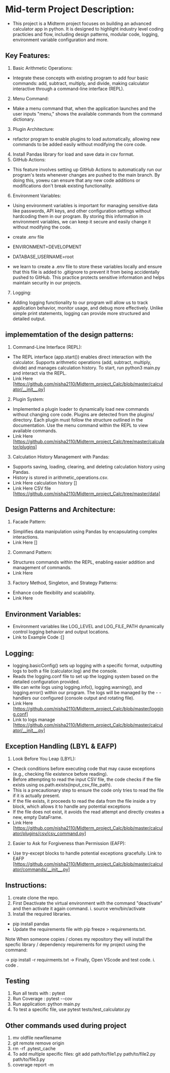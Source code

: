 # Mid-term Project Description:
- This project is a Midterm project  focuses on building an advanced calculator app in python. It is designed to highlight industry level coding practicies and flow, including design patterns, modular code, logging, environment variable configuration and more. 

## Key Features:
1. Basic Arithmetic Operations:
- Integrate these concepts with existing program to add four basic commands: add, subtract, multiply, and divide, making calculator interactive  through a command-line interface (REPL).
2. Menu Command: 
- Make a menu command that, when the application launches and the user inputs "menu," shows the available commands from the command dictionary.
3. Plugin Architecture:
 - refactor program to enable plugins to load automatically, allowing new commands to be added easily without modifying the core code.
4. Install Pandas library for load and save data in csv format. 
5. GitHub Actions:
- This feature involves setting up GitHub Actions to automatically run our program's tests whenever changes are pushed to the main branch. By doing this, yoweu can ensure that any new code additions or modifications don't break existing functionality.
6. Environment Variables:
- Using environment variables is important for managing sensitive data like passwords, API keys, and other configuration settings without hardcoding them in our program. By storing this information in environment variables, we can keep it secure and easily change it without modifying the code.
- create .env file 
 - ENVIRONMENT=DEVELOPMENT
 - DATABASE_USERNAME=root
 
- we learn to create a .env file to store these variables locally and ensure that this file is added to .gitignore to prevent it from being accidentally pushed to GitHub. This practice protects sensitive information and helps maintain security in our projects. 
7. Logging:
- Adding logging functionality to our program will allow us to track application behavior, monitor usage, and debug more effectively. Unlike simple print statements, logging can provide more structured and detailed output.

## implememtation of the design patterns:
1. Command-Line Interface (REPL):
- The REPL interface (app.start()) enables direct interaction with the calculator.
Supports arithmetic operations (add, subtract, multiply, divide) and manages calculation history.
To start, run python3 main.py and interact via the REPL.
-  Link Here [https://github.com/nisha2110/Midterm_project_Calc/blob/master/calculator/__init__.py]

2. Plugin System:
- Implemented a plugin loader to dynamically load new commands without changing core code.
Plugins are detected from the plugins/ directory. Each plugin must follow the structure outlined in the documentation.
Use the menu command within the REPL to view available commands.
- Link Here [https://github.com/nisha2110/Midterm_project_Calc/tree/master/calculator/plugins]

3. Calculation History Management with Pandas:
- Supports saving, loading, clearing, and deleting calculation history using Pandas.
- History is stored in arithmetic_operations.csv.
- Link Here calculation history  [] 
- Link Here CSV file [https://github.com/nisha2110/Midterm_project_Calc/tree/master/data]

## Design Patterns and Architecture:
1. Facade Pattern:
- Simplifies data manipulation using Pandas by encapsulating complex interactions.
- Link Here []
2. Command Pattern:
- Structures commands within the REPL, enabling easier addition and management of commands.
- Link Here
3. Factory Method, Singleton, and Strategy Patterns:
- Enhance code flexibility and scalability.
- Link Here 
## Environment Variables:
- Environment variables like LOG_LEVEL and LOG_FILE_PATH dynamically control logging behavior and output locations.
- Link to Example Code :[]
## Logging:
- logging.basicConfig() sets up logging with a specific format, outputting logs to both a file (calculator.log) and the console.
- Reads the logging.conf file to set up the logging system based on the detailed configuration provided.
- We can write logs using logging.info(), logging.warning(), and logging.error() within our program. The logs will be managed by the - - handlers our configured (console output and rotating file).
- Link Here [https://github.com/nisha2110/Midterm_project_Calc/blob/master/logging.conf]
- Link to logs manage [https://github.com/nisha2110/Midterm_project_Calc/blob/master/calculator/__init__.py]
## Exception Handling (LBYL & EAFP)
1. Look Before You Leap (LBYL):
- Check conditions before executing code that may cause exceptions (e.g., checking file existence before reading).
- Before attempting to read the input CSV file, the code checks if the file exists using os.path.exists(input_csv_file_path).
-  This is a precautionary step to ensure the code only tries to read the file if it is actually present.
- If the file exists, it proceeds to read the data from the file inside a try block, which allows it to handle any potential exceptions 
- If the file does not exist, it avoids the read attempt and directly creates a new, empty DataFrame.
- Link Here [https://github.com/nisha2110/Midterm_project_Calc/blob/master/calculator/plugins/csv/csv_command.py]
2. Easier to Ask for Forgiveness than Permission (EAFP):
- Use try-except blocks to handle potential exceptions gracefully.
Link to EAFP [https://github.com/nisha2110/Midterm_project_Calc/blob/master/calculator/commands/__init__.py]
## Instructions:
1. create clone the repo.
2. First Deactivate the virtual environment with the command "deactivate" and then activate it again command.
  i. source venv/bin/activate
3. Install the required libraries.
  - pip install pandas
  - Update the requirements file with pip freeze > requirements.txt.

Note When someone copies / clones my repository they will install the specfic library / dependency requirements for my project using the command:

-> pip install -r requirments.txt
-> Finally, Open VScode and test code.
   i. code .

## Testing
1. Run all tests with : pytest
2. Run Coverage : pytest --cov
3. Run application: python main.py
4. To test a specific file, use pytest tests/test_calculator.py

## Other commands used during project
 1. mv oldfile newfilename
 2. git remote remove origin
 3. rm -rf .pytest_cache
 4. To add multiple specific files: git add path/to/file1.py path/to/file2.py path/to/file3.py
 5. coverage report -m